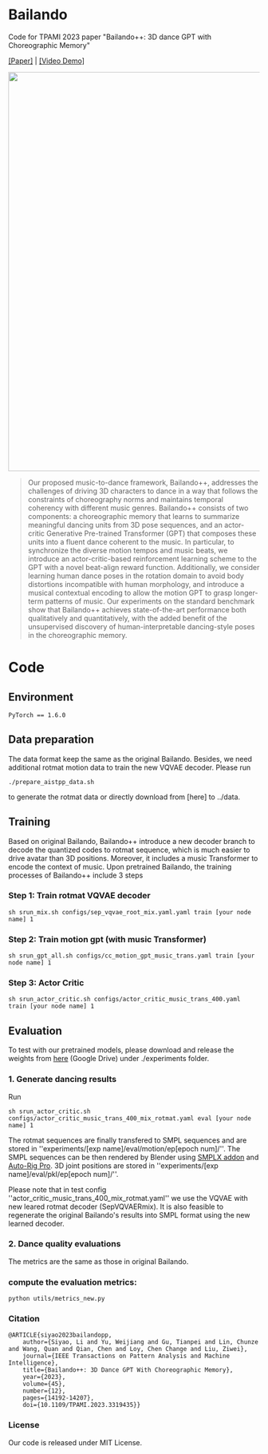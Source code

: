 # Bailando
Code for TPAMI 2023 paper "Bailando++: 3D dance GPT with Choreographic Memory"


[[Paper]](https://ieeexplore.ieee.org/abstract/document/10264209) | [[Video Demo]](https://youtu.be/jht6NpwqLM4)

<p float="center">
	<img src="https://github.com/lisiyao21/Bailando/blob/main/gifs/improvement.gif" width="800" /> 
	</p>

> Our proposed music-to-dance framework, Bailando++, addresses the challenges of driving 3D characters to dance in a way that follows the constraints of choreography norms and maintains temporal coherency with different music genres. Bailando++ consists of two components: a choreographic memory that learns to summarize meaningful dancing units from 3D pose sequences, and an actor-critic Generative Pre-trained Transformer (GPT) that composes these units into a fluent dance coherent to the music. In particular, to synchronize the diverse motion tempos and music beats, we introduce an actor-critic-based reinforcement learning scheme to the GPT with a novel beat-align reward function. Additionally, we consider learning human dance poses in the rotation domain to avoid body distortions incompatible with human morphology, and introduce a musical contextual encoding to allow the motion GPT to grasp longer-term patterns of music. Our experiments on the standard benchmark show that Bailando++ achieves state-of-the-art performance both qualitatively and quantitatively, with the added benefit of the unsupervised discovery of human-interpretable dancing-style poses in the choreographic memory.

# Code

## Environment
    PyTorch == 1.6.0

## Data preparation

The data format keep the same as the original Bailando. Besides, we need additional rotmat motion data to train the new VQVAE decoder. Please run

    ./prepare_aistpp_data.sh

to generate the rotmat data or directly download from [here] to ../data.

## Training

Based on original Bailando, Bailando++ introduce a new decoder branch to decode the quantized codes to rotmat sequence, which is much easier to drive avatar than 3D positions. Moreover, it includes a music Transformer to encode the context of music. Upon pretrained Bailando, the training processes of Bailando++ include 3 steps 

<!-- If you are using the slurm workload manager, run the code as

If not, run -->

### Step 1: Train rotmat VQVAE decoder

    sh srun_mix.sh configs/sep_vqvae_root_mix.yaml.yaml train [your node name] 1

### Step 2: Train motion gpt (with music Transformer)

    sh srun_gpt_all.sh configs/cc_motion_gpt_music_trans.yaml train [your node name] 1

### Step 3: Actor Critic

    sh srun_actor_critic.sh configs/actor_critic_music_trans_400.yaml train [your node name] 1


## Evaluation

To test with our pretrained models, please download and release the weights from [here](https://drive.google.com/file/d/1jepf20XuplVSGEfwaPaqwniyl4styvqa/view?usp=sharing) (Google Drive) under ./experiments folder.

### 1. Generate dancing results

Run
    
    sh srun_actor_critic.sh configs/actor_critic_music_trans_400_mix_rotmat.yaml eval [your node name] 1

The rotmat sequences are finally transfered to SMPL sequences and are stored in ''experiments/[exp name]/eval/motion/ep[epoch num]/''. The SMPL sequences can be then rendered by Blender using [SMPLX addon](https://github.com/Meshcapade/SMPL_blender_addon) and [Auto-Rig Pro](https://blendermarket.com/products/auto-rig-pro). 3D joint positions are stored in ''experiments/[exp name]/eval/pkl/ep[epoch num]/''. 

Please note that in test config ''actor_critic_music_trans_400_mix_rotmat.yaml'' we use the VQVAE with new leared rotmat decoder (SepVQVAERmix). It is also feasible to regenerate the original Bailando's results into SMPL format using the new learned decoder. 


### 2. Dance quality evaluations

The metrics are the same as those in original Bailando.

### compute the evaluation metrics:

    python utils/metrics_new.py

<!-- It will show exactly the same values reported in the paper. To fasten the computation, comment Line 184 of utils/metrics_new.py after computed the ground-truth feature once. To test another folder, change Line 182 to your destination, or kindly modify this code to a "non hard version" :)
 -->


### Citation

    @ARTICLE{siyao2023bailandopp,
        author={Siyao, Li and Yu, Weijiang and Gu, Tianpei and Lin, Chunze and Wang, Quan and Qian, Chen and Loy, Chen Change and Liu, Ziwei},
        journal={IEEE Transactions on Pattern Analysis and Machine Intelligence}, 
        title={Bailando++: 3D Dance GPT With Choreographic Memory}, 
        year={2023},
        volume={45},
        number={12},
        pages={14192-14207},
        doi={10.1109/TPAMI.2023.3319435}}

### License

Our code is released under MIT License.

